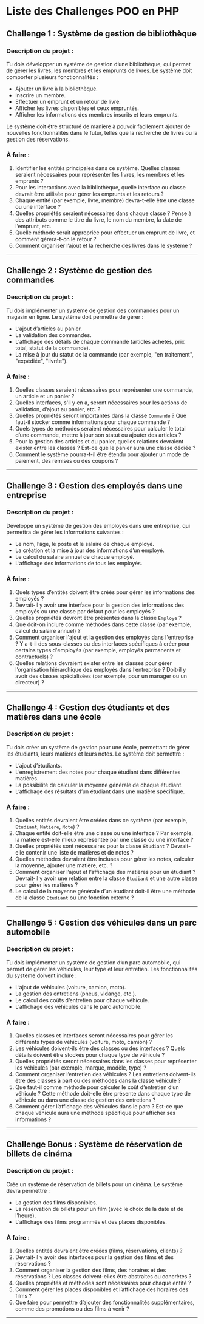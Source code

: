 # Liste des Challenges POO en PHP

## Challenge 1 : **Système de gestion de bibliothèque**

### Description du projet :
Tu dois développer un système de gestion d’une bibliothèque, qui permet de gérer les livres, les membres et les emprunts de livres. Le système doit comporter plusieurs fonctionnalités :  
- Ajouter un livre à la bibliothèque.
- Inscrire un membre.
- Effectuer un emprunt et un retour de livre.
- Afficher les livres disponibles et ceux empruntés.
- Afficher les informations des membres inscrits et leurs emprunts.

Le système doit être structuré de manière à pouvoir facilement ajouter de nouvelles fonctionnalités dans le futur, telles que la recherche de livres ou la gestion des réservations.

### À faire :
1. Identifier les entités principales dans ce système. Quelles classes seraient nécessaires pour représenter les livres, les membres et les emprunts ?  
2. Pour les interactions avec la bibliothèque, quelle interface ou classe devrait être utilisée pour gérer les emprunts et les retours ?  
3. Chaque entité (par exemple, livre, membre) devra-t-elle être une classe ou une interface ?
4. Quelles propriétés seraient nécessaires dans chaque classe ? Pense à des attributs comme le titre du livre, le nom du membre, la date de l’emprunt, etc.
5. Quelle méthode serait appropriée pour effectuer un emprunt de livre, et comment gérera-t-on le retour ?
6. Comment organiser l’ajout et la recherche des livres dans le système ?

---

## Challenge 2 : **Système de gestion des commandes**

### Description du projet :
Tu dois implémenter un système de gestion des commandes pour un magasin en ligne. Le système doit permettre de gérer :
- L’ajout d’articles au panier.
- La validation des commandes.
- L’affichage des détails de chaque commande (articles achetés, prix total, statut de la commande).
- La mise à jour du statut de la commande (par exemple, "en traitement", "expédiée", "livrée").

### À faire :
1. Quelles classes seraient nécessaires pour représenter une commande, un article et un panier ?  
2. Quelles interfaces, s'il y en a, seront nécessaires pour les actions de validation, d’ajout au panier, etc. ?
3. Quelles propriétés seront importantes dans la classe `Commande` ? Que faut-il stocker comme informations pour chaque commande ?
4. Quels types de méthodes seraient nécessaires pour calculer le total d’une commande, mettre à jour son statut ou ajouter des articles ?
5. Pour la gestion des articles et du panier, quelles relations devraient exister entre les classes ? Est-ce que le panier aura une classe dédiée ?  
6. Comment le système pourra-t-il être étendu pour ajouter un mode de paiement, des remises ou des coupons ?

---

## Challenge 3 : **Gestion des employés dans une entreprise**

### Description du projet :
Développe un système de gestion des employés dans une entreprise, qui permettra de gérer les informations suivantes :
- Le nom, l’âge, le poste et le salaire de chaque employé.
- La création et la mise à jour des informations d’un employé.
- Le calcul du salaire annuel de chaque employé.
- L’affichage des informations de tous les employés.

### À faire :
1. Quels types d’entités doivent être créés pour gérer les informations des employés ?
2. Devrait-il y avoir une interface pour la gestion des informations des employés ou une classe par défaut pour les employés ?
3. Quelles propriétés devront être présentes dans la classe `Employe` ?
4. Que doit-on inclure comme méthodes dans cette classe (par exemple, calcul du salaire annuel) ?
5. Comment organiser l'ajout et la gestion des employés dans l'entreprise ? Y a-t-il des sous-classes ou des interfaces spécifiques à créer pour certains types d'employés (par exemple, employés permanents et contractuels) ?
6. Quelles relations devraient exister entre les classes pour gérer l’organisation hiérarchique des employés dans l’entreprise ? Doit-il y avoir des classes spécialisées (par exemple, pour un manager ou un directeur) ?

---

## Challenge 4 : **Gestion des étudiants et des matières dans une école**

### Description du projet :
Tu dois créer un système de gestion pour une école, permettant de gérer les étudiants, leurs matières et leurs notes. Le système doit permettre :
- L’ajout d’étudiants.
- L’enregistrement des notes pour chaque étudiant dans différentes matières.
- La possibilité de calculer la moyenne générale de chaque étudiant.
- L’affichage des résultats d’un étudiant dans une matière spécifique.

### À faire :
1. Quelles entités devraient être créées dans ce système (par exemple, `Etudiant`, `Matiere`, `Note`) ?
2. Chaque entité doit-elle être une classe ou une interface ? Par exemple, la matière est-elle mieux représentée par une classe ou une interface ?
3. Quelles propriétés sont nécessaires pour la classe `Etudiant` ? Devrait-elle contenir une liste de matières et de notes ?
4. Quelles méthodes devraient être incluses pour gérer les notes, calculer la moyenne, ajouter une matière, etc. ?
5. Comment organiser l’ajout et l’affichage des matières pour un étudiant ? Devrait-il y avoir une relation entre la classe `Etudiant` et une autre classe pour gérer les matières ?
6. Le calcul de la moyenne générale d’un étudiant doit-il être une méthode de la classe `Etudiant` ou une fonction externe ?

---

## Challenge 5 : **Gestion des véhicules dans un parc automobile**

### Description du projet :
Tu dois implémenter un système de gestion d’un parc automobile, qui permet de gérer les véhicules, leur type et leur entretien. Les fonctionnalités du système doivent inclure :
- L’ajout de véhicules (voiture, camion, moto).
- La gestion des entretiens (pneus, vidange, etc.).
- Le calcul des coûts d’entretien pour chaque véhicule.
- L’affichage des véhicules dans le parc automobile.

### À faire :
1. Quelles classes et interfaces seront nécessaires pour gérer les différents types de véhicules (voiture, moto, camion) ?
2. Les véhicules doivent-ils être des classes ou des interfaces ? Quels détails doivent être stockés pour chaque type de véhicule ?
3. Quelles propriétés seront nécessaires dans les classes pour représenter les véhicules (par exemple, marque, modèle, type) ?
4. Comment organiser l’entretien des véhicules ? Les entretiens doivent-ils être des classes à part ou des méthodes dans la classe véhicule ?
5. Que faut-il comme méthode pour calculer le coût d’entretien d’un véhicule ? Cette méthode doit-elle être présente dans chaque type de véhicule ou dans une classe de gestion des entretiens ?
6. Comment gérer l’affichage des véhicules dans le parc ? Est-ce que chaque véhicule aura une méthode spécifique pour afficher ses informations ?

---

## Challenge Bonus : **Système de réservation de billets de cinéma**

### Description du projet :
Crée un système de réservation de billets pour un cinéma. Le système devra permettre :
- La gestion des films disponibles.
- La réservation de billets pour un film (avec le choix de la date et de l’heure).
- L’affichage des films programmés et des places disponibles.

### À faire :
1. Quelles entités devraient être créées (films, réservations, clients) ?
2. Devrait-il y avoir des interfaces pour la gestion des films et des réservations ?
3. Comment organiser la gestion des films, des horaires et des réservations ? Les classes doivent-elles être abstraites ou concrètes ?
4. Quelles propriétés et méthodes sont nécessaires pour chaque entité ?
5. Comment gérer les places disponibles et l’affichage des horaires des films ?
6. Que faire pour permettre d’ajouter des fonctionnalités supplémentaires, comme des promotions ou des films à venir ?

---
